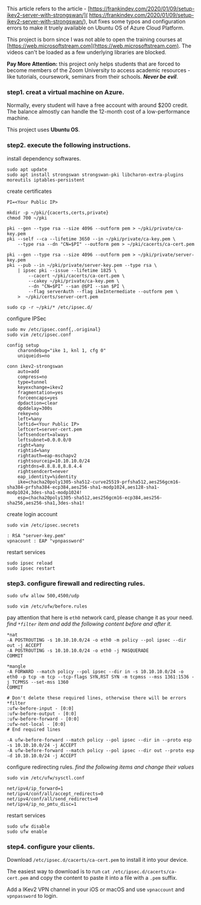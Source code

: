 This article refers to the article - [https://frankindev.com/2020/01/09/setup-ikev2-server-with-strongswan/]( https://frankindev.com/2020/01/09/setup-ikev2-server-with-strongswan/), but fixes some typos and configuration errors to make it truely available on Ubuntu OS of Azure Cloud Platform.

This project is born since I was not able to open the training courses at [https://web.microsoftstream.com](https://web.microsoftstream.com). The videos can't be loaded as a few underlying libraries are blocked.

**Pay More Attention:** this project only helps students that are forced to become members of the Zoom University to access academic resources - like tutorials, coursework, seminars from their schools. ***Never be evil***.

### step1. creat a virtual machine on Azure.

Normally, every student will have a free account with around $200 credit. The balance almostly can handle the 12-month cost of a low-performance machine.

This project uses **Ubuntu OS**.

### step2. execute the following instructions.

install dependency softwares.
```
sudo apt update
sudo apt install strongswan strongswan-pki libcharon-extra-plugins moreutils iptables-persistent
```

create certificates
```
PI=<Your Public IP>

mkdir -p ~/pki/{cacerts,certs,private}
chmod 700 ~/pki

pki --gen --type rsa --size 4096 --outform pem > ~/pki/private/ca-key.pem
pki --self --ca --lifetime 3650 --in ~/pki/private/ca-key.pem \
    --type rsa --dn "CN=$PI" --outform pem > ~/pki/cacerts/ca-cert.pem

pki --gen --type rsa --size 4096 --outform pem > ~/pki/private/server-key.pem
pki --pub --in ~/pki/private/server-key.pem --type rsa \
    | ipsec pki --issue --lifetime 1825 \
        --cacert ~/pki/cacerts/ca-cert.pem \
        --cakey ~/pki/private/ca-key.pem \
        --dn "CN=$PI" --san @$PI --san $PI \
        --flag serverAuth --flag ikeIntermediate --outform pem \
    >  ~/pki/certs/server-cert.pem

sudo cp -r ~/pki/* /etc/ipsec.d/
```

configure IPSec
```
sudo mv /etc/ipsec.conf{,.original}
sudo vim /etc/ipsec.conf
```

```
config setup
    charondebug="ike 1, knl 1, cfg 0"
    uniqueids=no

conn ikev2-strongswan
    auto=add
    compress=no
    type=tunnel
    keyexchange=ikev2
    fragmentation=yes
    forceencaps=yes
    dpdaction=clear
    dpddelay=300s
    rekey=no
    left=%any
    leftid=<Your Public IP>
    leftcert=server-cert.pem
    leftsendcert=always
    leftsubnet=0.0.0.0/0
    right=%any
    rightid=%any
    rightauth=eap-mschapv2
    rightsourceip=10.10.10.0/24
    rightdns=8.8.8.8,8.8.4.4
    rightsendcert=never
    eap_identity=%identity
    ike=chacha20poly1305-sha512-curve25519-prfsha512,aes256gcm16-sha384-prfsha384-ecp384,aes256-sha1-modp1024,aes128-sha1-modp1024,3des-sha1-modp1024!
    esp=chacha20poly1305-sha512,aes256gcm16-ecp384,aes256-sha256,aes256-sha1,3des-sha1!
```

create login account
```
sudo vim /etc/ipsec.secrets
```
```
: RSA "server-key.pem"
vpnacount : EAP "vpnpassword"
```

restart services
```
sudo ipsec reload
sudo ipsec restart
```

### step3. configure firewall and redirecting rules.

```
sudo ufw allow 500,4500/udp

sudo vim /etc/ufw/before.rules
```

pay attention that here is `eth0` network card, please change it as your need. *find `*filter` item and add the following content before and after it.*
```
*nat
-A POSTROUTING -s 10.10.10.0/24 -o eth0 -m policy --pol ipsec --dir out -j ACCEPT
-A POSTROUTING -s 10.10.10.0/24 -o eth0 -j MASQUERADE
COMMIT

*mangle
-A FORWARD --match policy --pol ipsec --dir in -s 10.10.10.0/24 -o eth0 -p tcp -m tcp --tcp-flags SYN,RST SYN -m tcpmss --mss 1361:1536 -j TCPMSS --set-mss 1360
COMMIT

# Don't delete these required lines, otherwise there will be errors
*filter
:ufw-before-input - [0:0]
:ufw-before-output - [0:0]
:ufw-before-forward - [0:0]
:ufw-not-local - [0:0]
# End required lines

-A ufw-before-forward --match policy --pol ipsec --dir in --proto esp -s 10.10.10.0/24 -j ACCEPT
-A ufw-before-forward --match policy --pol ipsec --dir out --proto esp -d 10.10.10.0/24 -j ACCEPT
```

configure redirecting rules. *find the following items and change their values*
```
sudo vim /etc/ufw/sysctl.conf
```
```
net/ipv4/ip_forward=1
net/ipv4/conf/all/accept_redirects=0
net/ipv4/conf/all/send_redirects=0
net/ipv4/ip_no_pmtu_disc=1
```

restart services
```
sudo ufw disable
sudo ufw enable
```

### step4. configure your clients.

Download `/etc/ipsec.d/cacerts/ca-cert.pem` to install it into your device.

The easiest way to download is to run `cat /etc/ipsec.d/cacerts/ca-cert.pem` and copy the content to paste it into a file with a `.pem` suffix.

Add a IKev2 VPN channel in your iOS or macOS and use `vpnaccount` and `vpnpassword` to login.
